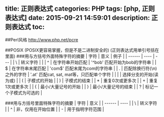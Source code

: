 title: 正则表达式
categories: PHP
tags: [php, 正则表达式] 
date: 2015-09-21 14:59:01
description: 正则表达式
toc:
---

##Perl风格
http://www.php.net/pcre

##POSIX
(POSIX更容易掌握，但是不是二进制安全的)
(正则表达式用单引号括在里面)
###用与方括号外面特殊字符的摘要
| 字符 | 意义 | 例子 |
| ------ | ---- | --- |
| \ | 转义字符 | |
|	^ | 在字符串开始匹配 | '^bob' 匹配开始为bob的字符串 |
|	$ | 在字符串末尾匹配 | 'com$' 匹配末尾为com的字符串 |
|	. | 匹配除换行符(\n)之外的字符 | '.at' 匹配cat, sat, mat等，只匹配单个字符 |
| | | 选择分支的开始(读为或) | 
|	( | 子模式的开始 |
|	) | 子模式的结束 |
|	* | 重复0次或更多次 |
| + | 重复1次或更多次 |
|	{ | 最小/大量记号的开始 |
|	} | 最小/大量记号的结束 |
|	? | 标记一个子模式为可选的 |

###用与方括号里面特殊字符的摘要
| 字符 | 意义 |
| ------ | ---- |
| \ | 转义字符 |
|	^ | 非，仅用在开始位置 |
|	- | 用于指明字符范围 |